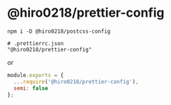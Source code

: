 # @hiro0218/prettier-config

```
npm i -D @hiro0218/postcss-config
```

```json5
# .prettierrc.json
"@hiro0218/prettier-config"
```

or

```js
module.exports = {
  ...require('@hiro0218/prettier-config'),
  semi: false
};
```
